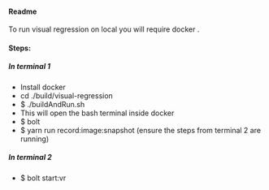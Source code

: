 #### Readme
To run visual regression on local you will require docker .

#### Steps:
##### In terminal 1
- Install docker
- cd ./build/visual-regression
- $ ./buildAndRun.sh 
- This will open the bash terminal inside docker
- $ bolt 
- $ yarn run record:image:snapshot (ensure the steps from terminal 2 are running)

##### In terminal 2
- $ bolt start:vr <pkg-name>